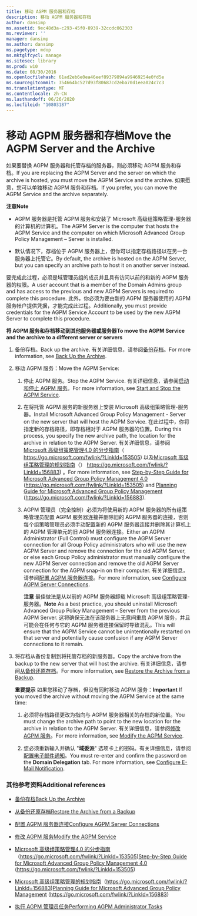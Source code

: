 ```yaml
---
title: 移动 AGPM 服务器和存档
description: 移动 AGPM 服务器和存档
author: dansimp
ms.assetid: 9ec48d3a-c293-45f0-8939-32ccdc062303
ms.reviewer: ''
manager: dansimp
ms.author: dansimp
ms.pagetype: mdop
ms.mktglfcycl: manage
ms.sitesec: library
ms.prod: w10
ms.date: 08/30/2016
ms.openlocfilehash: 61ad2eb6e0ea46eef89379894a99469254e0fd5e
ms.sourcegitcommit: 354664bc527d93f80687cd2eba70d1eea024c7c3
ms.translationtype: MT
ms.contentlocale: zh-CN
ms.lasthandoff: 06/26/2020
ms.locfileid: "10803187"
---
```

# <span data-ttu-id="ecc8c-103">移动 AGPM 服务器和存档</span><span class="sxs-lookup"><span data-stu-id="ecc8c-103">Move the AGPM Server and the Archive</span></span>


<span data-ttu-id="ecc8c-104">如果要替换 AGPM 服务器和托管存档的服务器，则必须移动 AGPM 服务和存档。</span><span class="sxs-lookup"><span data-stu-id="ecc8c-104">If you are replacing the AGPM Server and the server on which the archive is hosted, you must move the AGPM Service and the archive.</span></span> <span data-ttu-id="ecc8c-105">如果愿意，您可以单独移动 AGPM 服务和存档。</span><span class="sxs-lookup"><span data-stu-id="ecc8c-105">If you prefer, you can move the AGPM Service and the archive separately.</span></span>

**<span data-ttu-id="ecc8c-106">注意</span><span class="sxs-lookup"><span data-stu-id="ecc8c-106">Note</span></span>**  
-   <span data-ttu-id="ecc8c-107">AGPM 服务器是托管 AGPM 服务和安装了 Microsoft 高级组策略管理-服务器的计算机的计算机。</span><span class="sxs-lookup"><span data-stu-id="ecc8c-107">The AGPM Server is the computer that hosts the AGPM Service and the computer on which Microsoft Advanced Group Policy Management – Server is installed.</span></span>

-   <span data-ttu-id="ecc8c-108">默认情况下，存档位于 AGPM 服务器上，但你可以指定存档路径以在另一台服务器上托管它。</span><span class="sxs-lookup"><span data-stu-id="ecc8c-108">By default, the archive is hosted on the AGPM Server, but you can specify an archive path to host it on another server instead.</span></span>

 

<span data-ttu-id="ecc8c-109">要完成此过程，必须是域管理员组的成员并且具有访问以前的和新的 AGPM 服务器的权限。</span><span class="sxs-lookup"><span data-stu-id="ecc8c-109">A user account that is a member of the Domain Admins group and has access to the previous and new AGPM Servers is required to complete this procedure.</span></span> <span data-ttu-id="ecc8c-110">此外，你必须为要由新的 AGPM 服务器使用的 AGPM 服务帐户提供凭据，才能完成此过程。</span><span class="sxs-lookup"><span data-stu-id="ecc8c-110">Additionally, you must provide credentials for the AGPM Service Account to be used by the new AGPM Server to complete this procedure.</span></span>

**<span data-ttu-id="ecc8c-111">将 AGPM 服务和存档移动到其他服务器或服务器</span><span class="sxs-lookup"><span data-stu-id="ecc8c-111">To move the AGPM Service and the archive to a different server or servers</span></span>**

1.  <span data-ttu-id="ecc8c-112">备份存档。</span><span class="sxs-lookup"><span data-stu-id="ecc8c-112">Back up the archive.</span></span> <span data-ttu-id="ecc8c-113">有关详细信息，请参阅[备份存档](back-up-the-archive-agpm40.md)。</span><span class="sxs-lookup"><span data-stu-id="ecc8c-113">For more information, see [Back Up the Archive](back-up-the-archive-agpm40.md).</span></span>

2.  <span data-ttu-id="ecc8c-114">移动 AGPM 服务：</span><span class="sxs-lookup"><span data-stu-id="ecc8c-114">Move the AGPM Service:</span></span>

    1.  <span data-ttu-id="ecc8c-115">停止 AGPM 服务。</span><span class="sxs-lookup"><span data-stu-id="ecc8c-115">Stop the AGPM Service.</span></span> <span data-ttu-id="ecc8c-116">有关详细信息，请参阅[启动和停止 AGPM 服务](start-and-stop-the-agpm-service-agpm40.md)。</span><span class="sxs-lookup"><span data-stu-id="ecc8c-116">For more information, see [Start and Stop the AGPM Service](start-and-stop-the-agpm-service-agpm40.md).</span></span>

    2.  <span data-ttu-id="ecc8c-117">在将托管 AGPM 服务的新服务器上安装 Microsoft 高级组策略管理-服务器。</span><span class="sxs-lookup"><span data-stu-id="ecc8c-117">Install Microsoft Advanced Group Policy Management - Server on the new server that will host the AGPM Service.</span></span> <span data-ttu-id="ecc8c-118">在此过程中，你将指定新的存档路径，即存档相对于 AGPM 服务器的位置。</span><span class="sxs-lookup"><span data-stu-id="ecc8c-118">During this process, you specify the new archive path, the location for the archive in relation to the AGPM Server.</span></span> <span data-ttu-id="ecc8c-119">有关详细信息，请参阅[Microsoft 高级组策略管理4.0 的分步指南](https://go.microsoft.com/fwlink/?LinkId=153505)（ https://go.microsoft.com/fwlink/?LinkId=153505) 以及[Microsoft 高级组策略管理的规划指南](https://go.microsoft.com/fwlink/?LinkId=156883)（） https://go.microsoft.com/fwlink/?LinkId=156883) 。</span><span class="sxs-lookup"><span data-stu-id="ecc8c-119">For more information, see [Step-by-Step Guide for Microsoft Advanced Group Policy Management 4.0](https://go.microsoft.com/fwlink/?LinkId=153505) (https://go.microsoft.com/fwlink/?LinkId=153505) and [Planning Guide for Microsoft Advanced Group Policy Management](https://go.microsoft.com/fwlink/?LinkId=156883) (https://go.microsoft.com/fwlink/?LinkId=156883).</span></span>

    3.  <span data-ttu-id="ecc8c-120">AGPM 管理员（完全控制）必须为将使用新的 AGPM 服务器的所有组策略管理员配置 AGPM 服务器连接并删除旧的 AGPM 服务器的连接，否则每个组策略管理员必须手动配置新的 AGPM 服务器连接并删除其计算机上的 AGPM 管理单元的旧 AGPM 服务器连接。</span><span class="sxs-lookup"><span data-stu-id="ecc8c-120">Either an AGPM Administrator (Full Control) must configure the AGPM Server connection for all Group Policy administrators who will use the new AGPM Server and remove the connection for the old AGPM Server, or else each Group Policy administrator must manually configure the new AGPM Server connection and remove the old AGPM Server connection for the AGPM snap-in on their computer.</span></span> <span data-ttu-id="ecc8c-121">有关详细信息，请参阅[配置 AGPM 服务器连接](configure-agpm-server-connections-agpm40.md)。</span><span class="sxs-lookup"><span data-stu-id="ecc8c-121">For more information, see [Configure AGPM Server Connections](configure-agpm-server-connections-agpm40.md).</span></span>

        <span data-ttu-id="ecc8c-122">**注意** 最佳做法是从以前的 AGPM 服务器卸载 Microsoft 高级组策略管理-服务器。</span><span class="sxs-lookup"><span data-stu-id="ecc8c-122">**Note** As a best practice, you should uninstall Microsoft Advanced Group Policy Management – Server from the previous AGPM Server.</span></span> <span data-ttu-id="ecc8c-123">这将确保无法在该服务器上无意间重启 AGPM 服务，并且可能会在任何与它的 AGPM 服务器连接保留时导致混乱。</span><span class="sxs-lookup"><span data-stu-id="ecc8c-123">This will ensure that the AGPM Service cannot be unintentionally restarted on that server and potentially cause confusion if any AGPM Server connections to it remain.</span></span>

         

3.  <span data-ttu-id="ecc8c-124">将存档从备份复制到将托管存档的新服务器。</span><span class="sxs-lookup"><span data-stu-id="ecc8c-124">Copy the archive from the backup to the new server that will host the archive.</span></span> <span data-ttu-id="ecc8c-125">有关详细信息，请参阅[从备份还原存档](restore-the-archive-from-a-backup-agpm40.md)。</span><span class="sxs-lookup"><span data-stu-id="ecc8c-125">For more information, see [Restore the Archive from a Backup](restore-the-archive-from-a-backup-agpm40.md).</span></span>

    <span data-ttu-id="ecc8c-126">**重要提示** 如果您移动了存档，但没有同时移动 AGPM 服务：</span><span class="sxs-lookup"><span data-stu-id="ecc8c-126">**Important** If you moved the archive without moving the AGPM Service at the same time:</span></span>

    1.  <span data-ttu-id="ecc8c-127">必须将存档路径更改为指向与 AGPM 服务器相关的存档的新位置。</span><span class="sxs-lookup"><span data-stu-id="ecc8c-127">You must change the archive path to point to the new location for the archive in relation to the AGPM Server.</span></span> <span data-ttu-id="ecc8c-128">有关详细信息，请参阅[修改 AGPM 服务](modify-the-agpm-service-agpm40.md)。</span><span class="sxs-lookup"><span data-stu-id="ecc8c-128">For more information, see [Modify the AGPM Service](modify-the-agpm-service-agpm40.md).</span></span>

    2.  <span data-ttu-id="ecc8c-129">您必须重新输入并确认 "**域委派**" 选项卡上的密码。有关详细信息，请参阅[配置电子邮件通知](configure-e-mail-notification-agpm40.md)。</span><span class="sxs-lookup"><span data-stu-id="ecc8c-129">You must re-enter and confirm the password on the **Domain Delegation** tab. For more information, see [Configure E-Mail Notification](configure-e-mail-notification-agpm40.md).</span></span>

     

### <span data-ttu-id="ecc8c-130">其他参考资料</span><span class="sxs-lookup"><span data-stu-id="ecc8c-130">Additional references</span></span>

-   [<span data-ttu-id="ecc8c-131">备份存档</span><span class="sxs-lookup"><span data-stu-id="ecc8c-131">Back Up the Archive</span></span>](back-up-the-archive-agpm40.md)

-   [<span data-ttu-id="ecc8c-132">从备份还原存档</span><span class="sxs-lookup"><span data-stu-id="ecc8c-132">Restore the Archive from a Backup</span></span>](restore-the-archive-from-a-backup-agpm40.md)

-   [<span data-ttu-id="ecc8c-133">配置 AGPM 服务器连接</span><span class="sxs-lookup"><span data-stu-id="ecc8c-133">Configure AGPM Server Connections</span></span>](configure-agpm-server-connections-agpm40.md)

-   [<span data-ttu-id="ecc8c-134">修改 AGPM 服务</span><span class="sxs-lookup"><span data-stu-id="ecc8c-134">Modify the AGPM Service</span></span>](modify-the-agpm-service-agpm40.md)

-   <span data-ttu-id="ecc8c-135">[Microsoft 高级组策略管理4.0 的分步指南](https://go.microsoft.com/fwlink/?LinkId=153505)（https://go.microsoft.com/fwlink/?LinkId=153505)</span><span class="sxs-lookup"><span data-stu-id="ecc8c-135">[Step-by-Step Guide for Microsoft Advanced Group Policy Management 4.0](https://go.microsoft.com/fwlink/?LinkId=153505) (https://go.microsoft.com/fwlink/?LinkId=153505)</span></span>

-   <span data-ttu-id="ecc8c-136">[Microsoft 高级组策略管理的规划指南](https://go.microsoft.com/fwlink/?LinkId=156883)（https://go.microsoft.com/fwlink/?LinkId=156883)</span><span class="sxs-lookup"><span data-stu-id="ecc8c-136">[Planning Guide for Microsoft Advanced Group Policy Management](https://go.microsoft.com/fwlink/?LinkId=156883) (https://go.microsoft.com/fwlink/?LinkId=156883)</span></span>

-   [<span data-ttu-id="ecc8c-137">执行 AGPM 管理员任务</span><span class="sxs-lookup"><span data-stu-id="ecc8c-137">Performing AGPM Administrator Tasks</span></span>](performing-agpm-administrator-tasks-agpm40.md)

 

 





